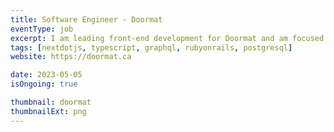 ```yaml
---
title: Software Engineer - Doormat
eventType: job
excerpt: I am leading front-end development for Doormat and am focused on building a delightful user experience.
tags: [nextdotjs, typescript, graphql, rubyonrails, postgresql]
website: https://doormat.ca

date: 2023-05-05
isOngoing: true

thumbnail: doormat
thumbnailExt: png
---
```

